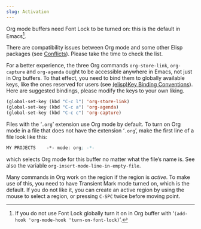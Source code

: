 ```yaml
---
slug: Activation
---
```


Org mode buffers need Font Lock to be turned on: this is the default in Emacs[^1].

There are compatibility issues between Org mode and some other Elisp packages (see [Conflicts](Conflicts)). Please take the time to check the list.

For a better experience, the three Org commands `org-store-link`, `org-capture` and `org-agenda` ought to be accessible anywhere in Emacs, not just in Org buffers. To that effect, you need to bind them to globally available keys, like the ones reserved for users (see [(elisp)Key Binding Conventions](https://www.gnu.org/software/emacs/manual/html_mono/elisp.html#Key-Binding-Conventions)). Here are suggested bindings, please modify the keys to your own liking.

```lisp
(global-set-key (kbd "C-c l") 'org-store-link)
(global-set-key (kbd "C-c a") 'org-agenda)
(global-set-key (kbd "C-c c") 'org-capture)
```

Files with the ‘`.org`’ extension use Org mode by default. To turn on Org mode in a file that does not have the extension ‘`.org`’, make the first line of a file look like this:

```lisp
MY PROJECTS    -*- mode: org; -*-
```

which selects Org mode for this buffer no matter what the file’s name is. See also the variable `org-insert-mode-line-in-empty-file`.

Many commands in Org work on the region if the region is *active*. To make use of this, you need to have Transient Mark mode turned on, which is the default. If you do not like it, you can create an active region by using the mouse to select a region, or pressing `C-SPC` twice before moving point.

[^1]: If you do not use Font Lock globally turn it on in Org buffer with ‘`(add-hook 'org-mode-hook 'turn-on-font-lock)`’.
